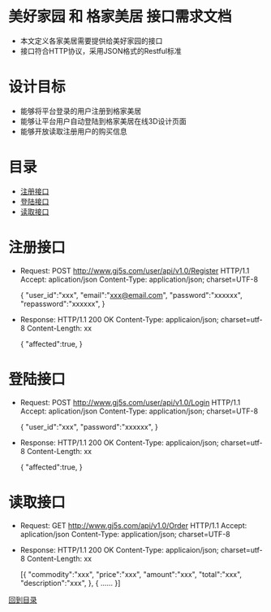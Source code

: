 美好家园 和 格家美居 接口需求文档
===============================

* 本文定义各家美居需要提供给美好家园的接口
* 接口符合HTTP协议，采用JSON格式的Restful标准

设计目标
=======

* 能够将平台登录的用户注册到格家美居
* 能够让平台用户自动登陆到格家美居在线3D设计页面
* 能够开放读取注册用户的购买信息

目录
====

* [注册接口](#注册接口)
* [登陆接口](#登陆接口)
* [读取接口](#读取接口)

注册接口
=======

* Request:
	POST http://www.gj5s.com/user/api/v1.0/Register HTTP/1.1
	Accept: aplication/json
	Content-Type: application/json; charset=UTF-8

	{
		"user_id":"xxx",
		"email":"xxx@email.com",
		"password":"xxxxxx",
		"repassword":"xxxxxx",
	}

* Response:
	HTTP/1.1 200 OK
	Content-Type: applicaion/json; charset=utf-8
	Content-Length: xx

	{
		"affected":true,
	}

登陆接口
=======

* Request:
	POST http://www.gj5s.com/user/api/v1.0/Login HTTP/1.1
	Accept: aplication/json
	Content-Type: application/json; charset=UTF-8

	{
		"user_id":"xxx",
		"password":"xxxxxx",
	}

* Response:
	HTTP/1.1 200 OK
	Content-Type: applicaion/json; charset=utf-8
	Content-Length: xx

	{
		"affected":true,
	}

读取接口
=======

* Request:
	GET http://www.gj5s.com/api/v1.0/Order HTTP/1.1
	Accept: aplication/json
	Content-Type: application/json; charset=UTF-8

* Response:
	HTTP/1.1 200 OK
	Content-Type: applicaion/json; charset=utf-8
	Content-Length: xx

	[{
		"commodity":"xxx",
		"price":"xxx",
		"amount":"xxx",
		"total":"xxx",
		"description":"xxx",
	}, {
		......
	}]

[回到目录](#目录)
